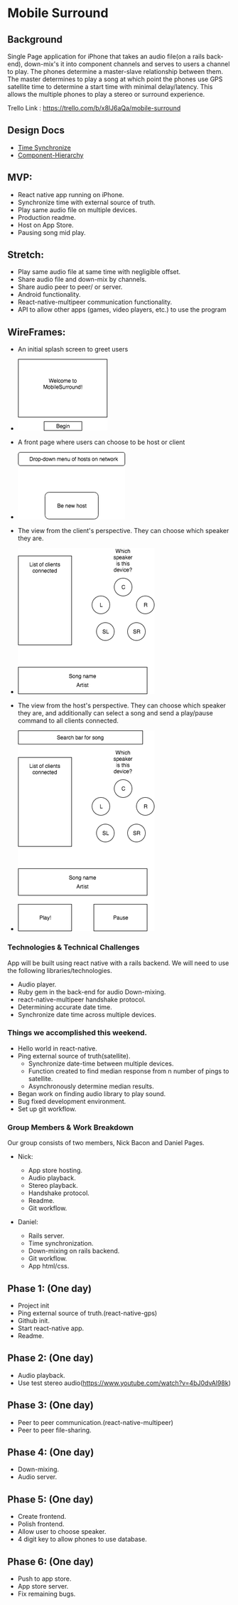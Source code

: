 # Mobile Surround

## Background

Single Page application for iPhone that takes an audio file(on a rails back-end), down-mix's it into component channels and serves to users a channel to play. The phones determine a master-slave relationship between them. The master determines to play a song at which point the phones use GPS satellite time to determine a start time with minimal delay/latency. This allows the multiple phones to play a stereo or surround experience.

Trello Link :
https://trello.com/b/x8lJ6aQa/mobile-surround

## Design Docs
- [Time Synchronize](./images/image1.JPG)
- [Component-Hierarchy](./component_hierarchy.md)


## MVP:
- React native app running on iPhone.
- Synchronize time with external source of truth.
- Play same audio file on multiple devices.
- Production readme.
- Host on App Store.
- Pausing song mid play.

## Stretch:
- Play same audio file at same time with negligible offset.
- Share audio file and down-mix by channels.
- Share audio peer to peer/ or server.
- Android functionality.
- React-native-multipeer communication functionality.
- API to allow other apps (games, video players, etc.) to use the program

## WireFrames:

- An initial splash screen to greet users
- ![Splash Screen](./images/frontpage.png)

- A front page where users can choose to be host or client
- ![Menu Page](./images/menu.png)

- The view from the client's perspective. They can choose which speaker they are.
- ![Client Page](./images/client_page.png)

- The view from the host's perspective. They can choose which speaker they are, and additionally can select a song and send a play/pause command to all clients connected.
- ![Host Page](./images/host_page.png)

### Technologies & Technical Challenges
App will be built using react native with a rails backend. We will need to use the following libraries/technologies.

- Audio player.
- Ruby gem in the back-end for audio Down-mixing.
- react-native-multipeer handshake protocol.
- Determining accurate date time.
- Synchronize date time across multiple devices.


### Things we accomplished this weekend.
-  Hello world in react-native.
-  Ping external source of truth(satellite).
    - Synchronize date-time between multiple devices.
    - Function created to find median response from n number of pings to satellite.
    - Asynchronously determine median results.
-  Began work on finding audio library to play sound.
-  Bug fixed development environment.
-  Set up git workflow.

### Group Members & Work Breakdown

Our group consists of two members, Nick Bacon and Daniel Pages.


- Nick:
  - App store hosting.
  - Audio playback.
  - Stereo playback.
  - Handshake protocol.
  - Readme.
  - Git workflow.

- Daniel:
  - Rails server.
  - Time synchronization.
  - Down-mixing on rails backend.
  - Git workflow.
  - App html/css.



## Phase 1: (One day)
- Project init
- Ping external source of truth.(react-native-gps)
- Github init.
- Start react-native app.
- Readme.

## Phase 2: (One day)
- Audio playback.
- Use test stereo audio(https://www.youtube.com/watch?v=4bJ0dvAl98k)

## Phase 3: (One day)
- Peer to peer communication.(react-native-multipeer)
- Peer to peer file-sharing.

## Phase 4: (One day)
- Down-mixing.
- Audio server.

## Phase 5: (One day)
- Create frontend.
- Polish frontend.
- Allow user to choose speaker.
- 4 digit key to allow phones to use database.


## Phase 6: (One day)
- Push to app store.
- App store server.
- Fix remaining bugs.
